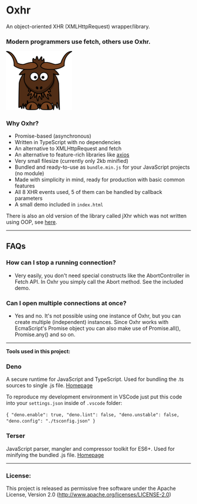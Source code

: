 # Oxhr
An object-oriented XHR (XMLHttpRequest) wrapper/library.

### Modern programmers use fetch, others use Oxhr.

<img width="180" alt="Oxhr logo" src="./oxhr-logo.svg" />

### Why Oxhr?
- Promise-based (asynchronous)
- Written in TypeScript with no dependencies
- An alternative to XMLHttpRequest and fetch
- An alternative to feature-rich libraries like [axios](https://github.com/axios/axios)
- Very small filesize (currently only 2kb minified)
- Bundled and ready-to-use as `bundle.min.js` for your JavaScript projects (no module)
- Made with simplicity in mind, ready for production with basic common features
- All 8 XHR events used, 5 of them can be handled by callback parameters
- A small demo included in `index.html`

There is also an old version of the library called jXhr which was not written using OOP, see [here](https://github.com/Amarok24/Oxhr/tree/non-oop-version).

---

## FAQs

### How can I stop a running connection?
- Very easily, you don't need special constructs like the AbortController in Fetch API. In Oxhr you simply call the Abort method. See the included demo.

### Can I open multiple connections at once?
- Yes and no. It's not possible using one instance of Oxhr, but you can create multiple (independent) instances. Since Oxhr works with EcmaScript's Promise object you can also make use of Promise.all(), Promise.any() and so on.


---

<b>Tools used in this project:</b>

### Deno
A secure runtime for JavaScript and TypeScript.
Used for bundling the .ts sources to single .js file.
[Homepage](https://deno.land/)

To reproduce my development environment in VSCode just put this code into your `settings.json` inside of `.vscode` folder:

`
{
	"deno.enable": true,
	"deno.lint": false,
	"deno.unstable": false,
	"deno.config": "./tsconfig.json"
}
`

### Terser
JavaScript parser, mangler and compressor toolkit for ES6+.
Used for minifying the bundled .js file.
[Homepage](https://terser.org/)

---


### License:
This project is released as permissive free software under the Apache License, Version 2.0 (http://www.apache.org/licenses/LICENSE-2.0)
